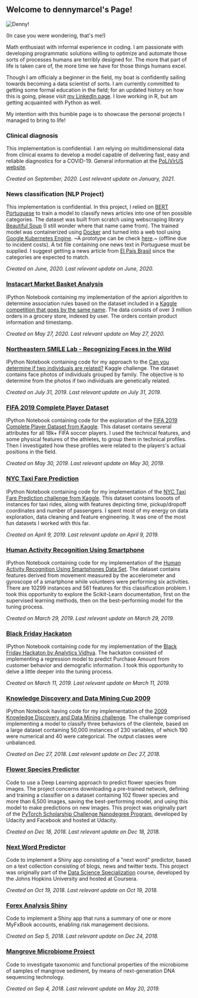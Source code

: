 ## Welcome to dennymarcel's Page!

![Denny!](https://avatars3.githubusercontent.com/u/12802916?s=150)

(In case you were wondering, that's me!)

Math enthusiast with informal experience in coding. I am passionate with developing programmatic solutions willing to optimize and automate those sorts of processes humans are terribly designed for. The more that part of life is taken care of, the more time we have for those things humans excel. 

Though I am officialy a beginner in the field, my boat is confidently sailing towards becoming a data scientist of sorts. I am currently committed to getting some formal education in the field; for an updated history on how this is going, please visit [my LinkedIn page](https://www.linkedin.com/in/denny-seccon-7168355a/). I love working in R, but am getting acquainted with Python as well.

My intention with this humble page is to showcase the personal projects I managed to bring to life!

### Clinical diagnosis
This implementation is confidential. I am relying on multidimensional data from clinical exams to develop a model capable of delivering fast, easy and reliable diagnostics for a COVID-19. General information at the [PoLiVirUS website](https://www.polivirus.com/).

*Created on September, 2020. Last relevant update on January, 2021.*

### News classification (NLP Project)
This implementation is confidential. In this project, I relied on [BERT](https://github.com/google-research/bert) [Portuguese](https://github.com/neuralmind-ai/portuguese-bert) to train a model to classify news articles into one of ten possible categories. The dataset was built from scratch using webscraping library [Beautiful Soup](https://pypi.org/project/beautifulsoup4/) (I still wonder where that name came from). The trained model was containerized using [Docker](https://www.docker.com/) and turned into a web tool using [Google Kubernetes Engine](https://cloud.google.com/kubernetes-engine). ~A prototype can be check [here](http://34.70.152.92:5000/).~ (offline due to incident costs). A txt file containing one news text in Portuguese must be supplied. I suggest getting a news article from [El País Brasil](https://brasil.elpais.com/) since the categories are expected to match.

*Created on June, 2020. Last relevant update on June, 2020.*

### [Instacart Market Basket Analysis](https://dennymarcels.github.io/InstacartBasketAnalysis/)
IPython Notebook containing my implementation of the apriori algorithm to determine association rules based on the dataset included in a [Kaggle competition that goes by the same name](https://www.kaggle.com/c/instacart-market-basket-analysis). The data consists of over 3 million orders in a grocery store, indexed by user. The orders contain product information and timestamp.

*Created on May 27, 2020. Last relevant update on May 27, 2020.*

### [Northeastern SMILE Lab - Recognizing Faces in the Wild](https://dennymarcels.github.io/AreTheseTwoPeopleRelated/)
IPython Notebook containing code for my approach to the [Can you determine if two individuals are related?](https://www.kaggle.com/c/recognizing-faces-in-the-wild) Kaggle challenge. The dataset contains face photos of individuals grouped by family. The objective is to determine from the photos if two individuals are genetically related.

*Created on July 31, 2019. Last relevant update on July 31, 2019.*

### [FIFA 2019 Complete Player Dataset](https://dennymarcels.github.io/FIFA2019CompletePlayerDataset/)
IPython Notebook containing code for the exploration of the [FIFA 2019 Complete Player Dataset from Kaggle](https://www.kaggle.com/karangadiya/fifa19). This dataset contains several attributes for all 18k+ FIFA soccer players. I used the technical features, and some physical features of the athletes, to group them in technical profiles. Then I investigated how these profiles were related to the players's actual positions in the field.

*Created on May 30, 2019. Last relevant update on May 30, 2019.*

### [NYC Taxi Fare Prediction](https://dennymarcels.github.io/NYCTaxiFarePrediction/)
IPython Notebook containing code for my implementation of the [NYC Taxi Fare Prediction challenge from Kaggle](kaggle.com/c/new-york-city-taxi-fare-prediction). This dataset contains loooots of instances for taxi rides, along with features depicting time, pickup/dropoff coordinates and number of passengers. I spent most of my energy on data exploration, data cleaning and feature engineering. It was one of the most fun datasets I worked with this far.

*Created on April 9, 2019. Last relevant update on April 9, 2019.*

### [Human Activity Recognition Using Smartphone](https://dennymarcels.github.io/HumanActivityRecognition/)
IPython Notebook containing code for my implementation of the [Human Activity Recognition Using Smartphones Data Set](http://archive.ics.uci.edu/ml/datasets/Human+Activity+Recognition+Using+Smartphones). The dataset contains features derived from movement measured by the accelerometer and gyroscope of a smartphone while volunteers were performing six activities. There are 10299 instances and 561 features for this classification problem. I took this opportunity to explore the Scikit-Learn documentation, first on the supervised learning methods, then on the best-performing model for the tuning process.

*Created on March 29, 2019. Last relevant update on March 29, 2019.*

### [Black Friday Hackaton](https://dennymarcels.github.io/BlackFridayHackaton/)
IPython Notebook containing code for my implementation of the [Black Friday Hackaton by Analytics Vidhya](https://datahack.analyticsvidhya.com/contest/black-friday/). The hackaton consisted of implementing a regression model to predict Purchase Amount from customer behavior and demografic information. I took this opportunity to delve a little deeper into the tuning process.

*Created on March 11, 2019. Last relevant update on March 11, 2019.*

### [Knowledge Discovery and Data Mining Cup 2009](https://dennymarcels.github.io/KDDCup2009/)
IPython Notebook having code for my implementation of the [2009 Knowledge Discovery and Data Mining challenge](https://www.kdd.org/kdd-cup/view/kdd-cup-2009). The challenge comprised implementing a model to classify three behaviors of the clientele, based on a large dataset containing 50,000 instances of 230 variables, of which 190 were numerical and 40 were categorical. The output classes were unbalanced.

*Created on Dec 27, 2018. Last relevant update on Dec 27, 2018.*

### [Flower Species Predictor](https://dennymarcels.github.io/FlowerSpeciesPredictor/)
Code to use a Deep Learning approach to predict flower species from images. The project concerns downloading a pre-trained network, defining and training a classifier on a dataset containing 102 flower species and more than 6,500 images, saving the best-performing model, and using this model to make predictions on new images. This project was originally part of the [PyTorch Scholarship Challenge Nanodegree Program](https://br.udacity.com/facebook-pytorch-scholarship), developed by Udacity and Facebook and hosted at Udacity.

*Created on Dec 18, 2018. Last relevant update on Dec 18, 2018.*

### [Next Word Predictor](https://dennymarcels.github.io/NextWordPredictor/)
Code to implement a Shiny app consisting of a "next word" predictor, based on a text collection consisting of blogs, news and twitter texts. This project was originally part of the [Data Science Specialization](https://www.coursera.org/specializations/jhu-data-science) course, developed by the Johns Hopkins University and hosted at Coursera.

*Created on Oct 19, 2018. Last relevant update on Oct 19, 2018.*

### [Forex Analysis Shiny](https://dennymarcels.github.io/ForexAnalysisShiny/)
Code to implement a Shiny app that runs a summary of one or more MyFxBook accounts, enabling risk management decisions.

*Created on Sep 5, 2018. Last relevant update on Dec 24, 2018.*

### [Mangrove Microbiome Project](https://dennymarcels.github.io/MangroveMicrobiomeProject/)
Code to investigate taxonomic and functional properties of the microbiome of samples of mangrove sediment, by means of next-generation DNA sequencing technology.

*Created on Sep 4, 2018. Last relevant update on May 20, 2019.*
